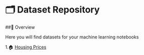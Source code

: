 # 🗂️ Dataset Repository
##🌟 Overview

Here you will find datasets for your machine learning notebooks

1.🏠 [Housing Prices ](https://www.kaggle.com/datasets/yasserh/housing-prices-dataset)
